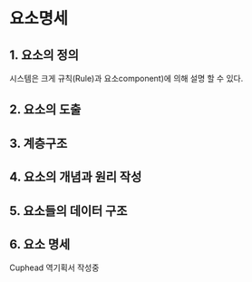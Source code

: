 # 요소명세

## 1. 요소의 정의

시스템은 크게 규칙(Rule)과 요소component)에 의해 설명 할 수 있다.

## 2. 요소의 도출



## 3. 계층구조



## 4. 요소의 개념과 원리 작성

 

## 5. 요소들의 데이터 구조



## 6. 요소 명세









Cuphead 역기획서 작성중